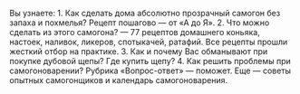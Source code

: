 <!--2024-03-04 00:49:35-->
Вы узнаете: 1. Как сделать дома абсолютно прозрачный самогон без запаха и похмелья? Рецепт пошагово — от «А до Я». 
    2. Что можно сделать из этого самогона? — 77 рецептов домашнего коньяка, настоек, наливок, ликеров, спотыкачей, ратафий. Все рецепты прошли жесткий отбор на практике. 
    3. Как и почему Вас обманывают при покупке дубовой щепы? Где купить щепу? 
    4. Как решить проблемы при самогоноварении? Рубрика «Вопрос-ответ» — поможет. Еще — советы опытных самогонщиков и календарь самогоноварения.